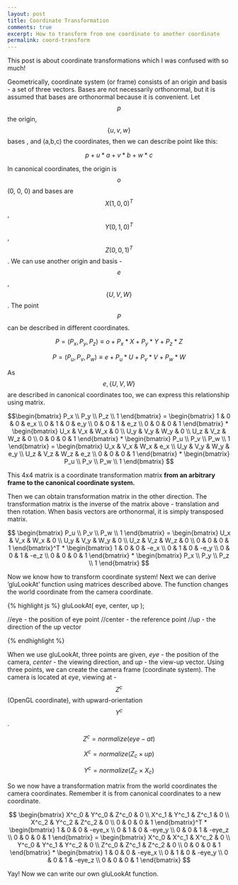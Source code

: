 ```yaml
---
layout: post
title: Coordinate Transformation
comments: true
excerpt: How to transform from one coordinate to another coordinate
permalink: coord-transform
---
```


This post is about coordinate transformations which I was confused with so much!

Geometrically, coordinate system (or frame) consists of an origin and basis - a set of three vectors. Bases are not necessarily orthonormal, but it is assumed that bases are orthonormal because it is convenient. Let $$p$$ the origin, $$\{u,v,w\}$$ bases , and (a,b,c) the coordinates, then we can describe point like this:

$$ p + u * a + v * b + w * c $$

In canonical coordinates, the origin is $$o$$(0, 0, 0) and bases are $$X(1, 0, 0)^T$$, $$Y(0, 1, 0)^T$$, $$Z(0, 0, 1)^T$$ . We can use another origin and basis - $$e$$, $$\{U, V, W\}$$. The point $$P$$ can be described in different coordinates.

$$P = (P_x, P_y, P_z) \equiv o + P_x*X + P_y*Y + P_z*Z$$

$$P = (P_u, P_v, P_w) \equiv e + P_u*U + P_v*V + P_w*W$$

As $$e, \{U,V,W\} $$ are described in canonical coordinates too, we can express this relationship using matrix.

$$\begin{bmatrix} P_x \\ P_y \\ P_z \\ 1 \end{bmatrix} = \begin{bmatrix} 1 & 0 & 0 & e_x \\ 0 & 1 & 0 & e_y \\ 0 & 0 & 1 & e_z \\ 0 & 0 & 0 & 1 \end{bmatrix} * \begin{bmatrix} U_x & V_x & W_x & 0 \\ U_y & V_y & W_y & 0 \\ U_z & V_z & W_z & 0 \\ 0 & 0 & 0 & 1 \end{bmatrix} * \begin{bmatrix} P_u \\ P_v \\ P_w \\ 1 \end{bmatrix} = \begin{bmatrix} U_x & V_x & W_x & e_x \\ U_y & V_y & W_y & e_y \\ U_z & V_z & W_z & e_z \\ 0 & 0 & 0 & 1 \end{bmatrix} * \begin{bmatrix} P_u \\ P_v \\ P_w \\ 1 \end{bmatrix}  $$

This 4x4 matrix is a coordinate transformation matrix **from an arbitrary frame to the canonical coordinate system.**

Then we can obtain transformation matrix in the other direction. The transformation matrix is the inverse of the matrix above - translation and then rotation. When basis vectors are orthonormal, it is simply transposed matrix.

$$ \begin{bmatrix} P_u \\ P_v \\ P_w \\ 1 \end{bmatrix} = \begin{bmatrix} U_x & V_x & W_x & 0 \\ U_y & V_y & W_y & 0 \\ U_z & V_z & W_z & 0 \\ 0 & 0 & 0 & 1 \end{bmatrix}^T * \begin{bmatrix} 1 & 0 & 0 & -e_x \\ 0 & 1 & 0 & -e_y \\ 0 & 0 & 1 & -e_z \\ 0 & 0 & 0 & 1 \end{bmatrix} * \begin{bmatrix} P_x \\ P_y \\ P_z \\ 1 \end{bmatrix}  $$

Now we know how to transform coordinate system! Next we can derive ’gluLookAt’ function using matrices described above. The function changes the world coordinate from the camera coordinate.

{% highlight js %}
gluLookAt( eye, center, up );

//eye - the position of eye point
//center - the reference point
//up - the direction of the up vector

{% endhighlight %}

When we use gluLookAt, three points are given, _eye_ - the position of the camera, _center_ - the viewing direction, and _up_ - the view-up vector. Using three points, we can create the camera frame (coordinate system). The camera is located at _eye_, viewing at -$$ Z^c $$ (OpenGL coordinate), with upward-orientation $$ Y^c $$.

$$ Z^c = normalize(eye-at) $$

$$ X^c = normalize(Z_c \times up)  $$

$$ Y^c = normalize(Z_c \times X_c) $$

So we now have a transformation matrix from the world coordinates the camera coordinates. Remember it is from canonical coordinates to a new coordinate.

$$ \begin{bmatrix} X^c_0 & Y^c_0 & Z^c_0 & 0 \\ X^c_1 & Y^c_1 & Z^c_1 & 0 \\ X^c_2 & Y^c_2 & Z^c_2 & 0 \\ 0 & 0 & 0 & 1  \end{bmatrix}^T * \begin{bmatrix} 1 & 0 & 0 & -eye_x \\ 0 & 1 & 0 & -eye_y \\ 0 & 0 & 1 & -eye_z \\ 0 & 0 & 0 & 1 \end{bmatrix} = \begin{bmatrix} X^c_0 & X^c_1 & X^c_2 & 0 \\ Y^c_0 & Y^c_1 & Y^c_2 & 0 \\ Z^c_0 & Z^c_1 & Z^c_2 & 0 \\ 0 & 0 & 0 & 1  \end{bmatrix} * \begin{bmatrix} 1 & 0 & 0 & -eye_x \\ 0 & 1 & 0 & -eye_y \\ 0 & 0 & 1 & -eye_z \\ 0 & 0 & 0 & 1 \end{bmatrix} $$

Yay! Now we can write our own gluLookAt function.